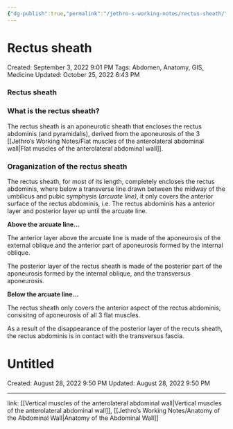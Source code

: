 ```yaml
---
{"dg-publish":true,"permalink":"/jethro-s-working-notes/rectus-sheath/","dgPassFrontmatter":true}
---
```



# Rectus sheath

Created: September 3, 2022 9:01 PM
Tags: Abdomen, Anatomy, GIS, Medicine
Updated: October 25, 2022 6:43 PM

### Rectus sheath

### What is the rectus sheath?

The rectus sheath is an aponeurotic sheath that encloses the rectus abdominis (and pyramidalis), derived from the aponeurosis of the 3 [[Jethro’s Working Notes/Flat muscles of the anterolateral abdominal wall\|Flat muscles of the anterolateral abdominal wall]].

### Oraganization of the rectus sheath

The rectus sheath, for most of its length, completely encloses the rectus abdominis, where below a transverse line drawn between the midway of the umbilicus and pubic symphysis (*arcuate line)*, it only covers the anterior surface of the rectus abdominis, i.e. The rectus abdominis has a anterior layer and posterior layer up until the arcuate line.

**Above the arcuate line…**

The anterior layer above the arcuate line is made of the aponeurosis of the external oblique and the anterior part of aponeurosis formed by the internal oblique.

The posterior layer of the rectus sheath is made of the posterior part of the aponeurosis formed by the internal oblique, and the transversus aponeurosis.

**Below the arcuate line…**

The rectus sheath only covers the anterior aspect of the rectus abdominis, consisitng of aponeurosis of all 3 flat muscles.

As a result of the disappearance of the posterior layer of the recuts sheath, the rectus abdominis is in contact with the transversus fascia.


<div class="transclusion internal-embed is-loaded"><div class="markdown-embed">





# Untitled

Created: August 28, 2022 9:50 PM
Updated: August 28, 2022 9:50 PM

</div></div>


---

link: [[Vertical muscles of the anterolateral abdominal wall\|Vertical muscles of the anterolateral abdominal wall]], [[Jethro’s Working Notes/Anatomy of the Abdominal Wall\|Anatomy of the Abdominal Wall]]